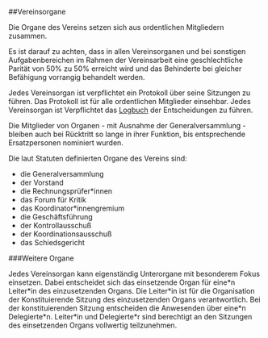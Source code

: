 ##Vereinsorgane

Die Organe des Vereins setzen sich aus ordentlichen Mitgliedern zusammen.

Es ist darauf zu achten, dass in allen Vereinsorganen und bei sonstigen Aufgabenbereichen im Rahmen der Vereinsarbeit eine geschlechtliche Parität von 50% zu 50% erreicht wird und das Behinderte bei gleicher Befähigung vorrangig behandelt werden.  

Jedes Vereinsorgan ist verpflichtet ein Protokoll über seine Sitzungen zu führen. Das Protokoll ist für alle ordentlichen Mitglieder einsehbar.
Jedes Vereinsorgan ist Verpflichtet das [Logbuch](4-Entscheidungsverfahren.md) der Entscheidungen zu führen.  

Die Mitglieder von Organen - mit Ausnahme der Generalversammlung - bleiben auch bei Rücktritt so lange in ihrer Funktion, bis entsprechende Ersatzpersonen nominiert wurden.  

Die laut Statuten definierten Organe des Vereins sind:

* die Generalversammlung
* der Vorstand
* die Rechnungsprüfer\*innen
* das Forum für Kritik
* das Koordinator*innengremium
* die Geschäftsführung
* der Kontrollausschuß
* der Koordinationsausschuß
* das Schiedsgericht

###Weitere Organe

Jedes Vereinsorgan kann eigenständig Unterorgane mit besonderem Fokus einsetzen. Dabei entscheidet sich das einsetzende Organ für eine\*n Leiter\*in des einzusetzenden Organs. Die Leiter\*in ist für die Organisation der Konstituierende Sitzung des einzusetzenden Organs verantwortlich. Bei der konstituierenden Sitzung entscheiden die Anwesenden über eine\*n Delegierte\*n. Leiter\*in und Delegierte\*r sind berechtigt an den Sitzungen des einsetzenden Organs vollwertig teilzunehmen.
